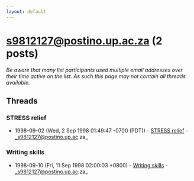 ```yaml
---
layout: default
---
```


# s9812127@postino.up.ac.za (2 posts)

_Be aware that many list participants used multiple email addresses over their time active on the list. As such this page may not contain all threads available._

## Threads

### STRESS relief
+ 1998-09-02 (Wed, 2 Sep 1998 01:49:47 -0700 (PDT)) - [STRESS relief](/archive/1998/09/5646c84200f26357c89b0c184e36f41ca8d2c93297a1ddbeefc26b6d322a3d55) - _s9812127@postino.up.ac.za_

### Writing skills
+ 1998-09-10 (Fri, 11 Sep 1998 02:00:03 +0800) - [Writing skills](/archive/1998/09/02c47b8a32eb1ea33cee7e1e0fb5b99455ca6c57026c6f2d405543de8fccd7e3) - _s9812127@postino.up.ac.za_

